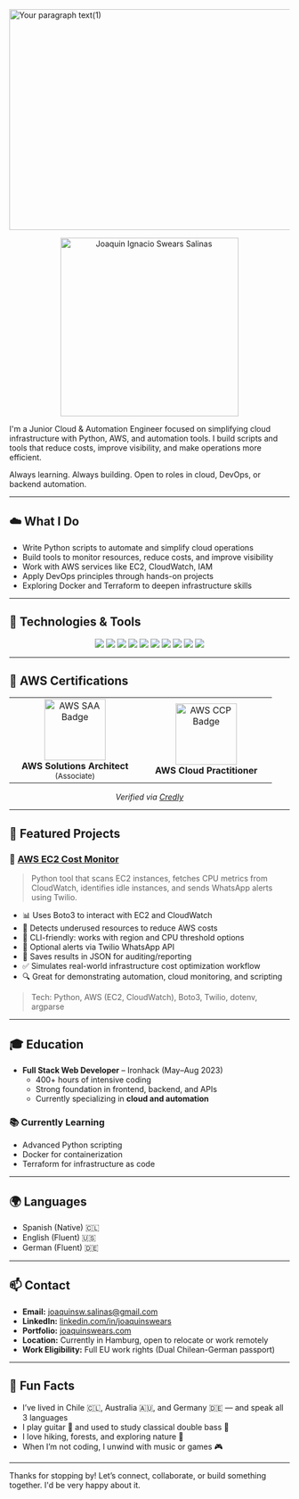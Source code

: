 <img width="1584" height="396" alt="Your paragraph text(1)" src="https://github.com/user-attachments/assets/03a9e73c-f516-419c-8689-30cd331c7ab2" />

<p align="center">
  <img src="https://github.com/user-attachments/assets/ae3f2e95-e46e-4ec4-bd51-4021032753cb" width="320" alt="Joaquin Ignacio Swears Salinas" />
</p>

I'm a Junior Cloud & Automation Engineer focused on simplifying cloud infrastructure with Python, AWS, and automation tools. I build scripts and tools that reduce costs, improve visibility, and make operations more efficient.

Always learning. Always building. Open to roles in cloud, DevOps, or backend automation.

---

## ☁️ What I Do

- Write Python scripts to automate and simplify cloud operations  
- Build tools to monitor resources, reduce costs, and improve visibility  
- Work with AWS services like EC2, CloudWatch, IAM  
- Apply DevOps principles through hands-on projects  
- Exploring Docker and Terraform to deepen infrastructure skills

---

## 🔧 Technologies & Tools

<p align="center">
  <!-- Languages & Scripting -->
  <img src="https://img.shields.io/badge/Python-3776AB?style=for-the-badge&logo=python&logoColor=white" />
  <img src="https://img.shields.io/badge/Bash-4EAA25?style=for-the-badge&logo=gnu-bash&logoColor=white" />
  <img src="https://img.shields.io/badge/TypeScript-3178C6?style=for-the-badge&logo=typescript&logoColor=white" />
  <img src="https://img.shields.io/badge/Node.js-339933?style=for-the-badge&logo=nodedotjs&logoColor=white" />
  
  <!-- Cloud & Infrastructure -->
  <img src="https://img.shields.io/badge/AWS-232F3E?style=for-the-badge&logo=amazonaws&logoColor=white" />
  <img src="https://img.shields.io/badge/Docker-2496ED?style=for-the-badge&logo=docker&logoColor=white" />
  <img src="https://img.shields.io/badge/Linux-FCC624?style=for-the-badge&logo=linux&logoColor=black" />

  <!-- Dev Tools -->
  <img src="https://img.shields.io/badge/Git-F05032?style=for-the-badge&logo=git&logoColor=white" />
  <img src="https://img.shields.io/badge/GitHub-181717?style=for-the-badge&logo=github&logoColor=white" />
  <img src="https://img.shields.io/badge/VS_Code-007ACC?style=for-the-badge&logo=visual-studio-code&logoColor=white" />
</p>

---

## 📜 AWS Certifications

<div align="center">
  <table>
    <tr>
      <td align="center" width="220px">
        <a href="https://www.credly.com/badges/3f9436ff-7de0-431c-8e33-659ce0896adb/public_url" target="_blank">
          <img width="110" alt="AWS SAA Badge" src="https://github.com/user-attachments/assets/4fdae776-ad5c-4691-a1b7-4d2746b4c40e" title="Issued: Nov 25, 2023 – Exp: Nov 25, 2026" />
        </a>
        <div><strong>AWS Solutions Architect</strong><br><small>(Associate)</small></div>
      </td>
      <td align="center" width="220px">
        <a href="https://www.credly.com/badges/557001ac-0ee3-424a-ae12-0ef324b464cb/public_url" target="_blank">
          <img width="110" alt="AWS CCP Badge" src="https://github.com/user-attachments/assets/eb5051be-84b3-4ae8-8f99-0b4fffafd34b" title="Issued: Aug 26, 2021 – Exp: Aug 26, 2024" />
        </a>
        <div><strong>AWS Cloud Practitioner</strong></div>
      </td>
    </tr>
  </table>
</div>

<p align="center">
  <i>Verified via <a href="https://www.credly.com/users/joaquin-ignacio-swears-salinas/badges#credly" target="_blank">Credly</a></i>
</p>

---

## 🚀 Featured Projects

### 🔹 [AWS EC2 Cost Monitor](https://github.com/Jswears/aws-cost-monitor)
> Python tool that scans EC2 instances, fetches CPU metrics from CloudWatch, identifies idle instances, and sends WhatsApp alerts using Twilio.

- 📊 Uses Boto3 to interact with EC2 and CloudWatch  
- 🧠 Detects underused resources to reduce AWS costs  
- 📎 CLI-friendly: works with region and CPU threshold options  
- 💬 Optional alerts via Twilio WhatsApp API  
- 📝 Saves results in JSON for auditing/reporting  
- ✅ Simulates real-world infrastructure cost optimization workflow  
- 🔍 Great for demonstrating automation, cloud monitoring, and scripting

> Tech: Python, AWS (EC2, CloudWatch), Boto3, Twilio, dotenv, argparse

---

## 🎓 Education

- **Full Stack Web Developer** – Ironhack (May–Aug 2023)  
  - 400+ hours of intensive coding  
  - Strong foundation in frontend, backend, and APIs  
  - Currently specializing in **cloud and automation**

### 📚 Currently Learning
- Advanced Python scripting  
- Docker for containerization  
- Terraform for infrastructure as code

---

## 🌍 Languages

- Spanish (Native) 🇨🇱  
- English (Fluent) 🇺🇸  
- German (Fluent) 🇩🇪  

---

## 📫 Contact

- **Email:** joaquinsw.salinas@gmail.com  
- **LinkedIn:** [linkedin.com/in/joaquinswears](https://www.linkedin.com/in/joaquinswears/)  
- **Portfolio:** [joaquinswears.com](https://www.joaquinswears.com/)  
- **Location:** Currently in Hamburg, open to relocate or work remotely  
- **Work Eligibility:** Full EU work rights (Dual Chilean-German passport)

---

## 🎒 Fun Facts

- I’ve lived in Chile 🇨🇱, Australia 🇦🇺, and Germany 🇩🇪 — and speak all 3 languages  
- I play guitar 🎸 and used to study classical double bass 🎻  
- I love hiking, forests, and exploring nature 🌋  
- When I’m not coding, I unwind with music or games 🎮

---

Thanks for stopping by! Let’s connect, collaborate, or build something together. I'd be very happy about it.
